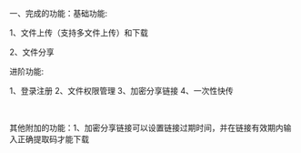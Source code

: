 一、完成的功能：基础功能: 

1、文件上传（支持多文件上传）和下载

2、文件分享

进阶功能:

1、登录注册
2、文件权限管理
3、加密分享链接
4、一次性快传

​                                                         

其他附加的功能：1、加密分享链接可以设置链接过期时间，并在链接有效期内输入正确提取码才能下载

​                               

